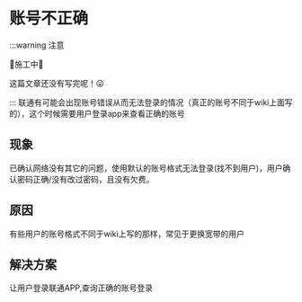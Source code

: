# 账号不正确

:::warning 注意

🚧施工中🚧

这篇文章还没有写完呢！😛

:::
联通有可能会出现账号错误从而无法登录的情况（真正的账号不同于wiki上面写的），这个时候需要用户登录app来查看正确的账号

## 现象
已确认网络没有其它的问题，使用默认的账号格式无法登录(找不到用户)，用户确认密码正确/没有改过密码，且没有欠费。

## 原因
有些用户的账号格式不同于wiki上写的那样，常见于更换宽带的用户

## 解决方案
让用户登录联通APP,查询正确的账号登录

